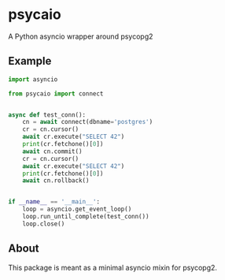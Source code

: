 # psycaio

A Python asyncio wrapper around psycopg2

## Example

```Python
import asyncio

from psycaio import connect


async def test_conn():
    cn = await connect(dbname='postgres')
    cr = cn.cursor()
    await cr.execute("SELECT 42")
    print(cr.fetchone()[0])
    await cn.commit()
    cr = cn.cursor()
    await cr.execute("SELECT 42")
    print(cr.fetchone()[0])
    await cn.rollback()


if __name__ == '__main__':
    loop = asyncio.get_event_loop()
    loop.run_until_complete(test_conn())
    loop.close()

```


## About

This package is meant as a minimal asyncio mixin for psycopg2.
